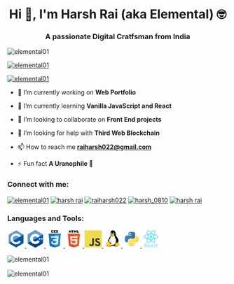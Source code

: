 <h1 align="center">Hi 👋, I'm Harsh Rai (aka Elemental) 🤓</h1>
<h3 align="center">A passionate Digital Cratfsman from India</h3>

<p align="left"> <img src="https://komarev.com/ghpvc/?username=elemental01&label=Profile%20views&color=0e75b6&style=flat" alt="elemental01" /> </p>

<p align="left"> <a href="https://github.com/ryo-ma/github-profile-trophy"><img src="https://github-profile-trophy.vercel.app/?username=elemental01" alt="elemental01" /></a> </p>

<p align="left"> <a href="https://twitter.com/elemental01" target="blank"><img src="https://img.shields.io/twitter/follow/elemental01?logo=twitter&style=for-the-badge" alt="elemental01" /></a> </p>

- 🔭 I’m currently working on **Web Portfolio**

- 🌱 I’m currently learning **Vanilla JavaScript and React**

- 👯 I’m looking to collaborate on **Front End projects**

- 🤝 I’m looking for help with **Third Web Blockchain**

- 📫 How to reach me **raiharsh022@gmail.com**

- ⚡ Fun fact **A Uranophile 🫠**

<h3 align="left">Connect with me:</h3>
<p align="left">
<a href="https://twitter.com/elemental01" target="blank"><img align="center" src="https://raw.githubusercontent.com/rahuldkjain/github-profile-readme-generator/master/src/images/icons/Social/twitter.svg" alt="elemental01" height="30" width="40" /></a>
<a href="https://linkedin.com/in/harsh rai" target="blank"><img align="center" src="https://raw.githubusercontent.com/rahuldkjain/github-profile-readme-generator/master/src/images/icons/Social/linked-in-alt.svg" alt="harsh rai" height="30" width="40" /></a>
<a href="https://instagram.com/raiharsh022" target="blank"><img align="center" src="https://raw.githubusercontent.com/rahuldkjain/github-profile-readme-generator/master/src/images/icons/Social/instagram.svg" alt="raiharsh022" height="30" width="40" /></a>
<a href="https://www.codechef.com/users/harsh_0810" target="blank"><img align="center" src="https://cdn.jsdelivr.net/npm/simple-icons@3.1.0/icons/codechef.svg" alt="harsh_0810" height="30" width="40" /></a>
<a href="https://www.hackerrank.com/harsh rai" target="blank"><img align="center" src="https://raw.githubusercontent.com/rahuldkjain/github-profile-readme-generator/master/src/images/icons/Social/hackerrank.svg" alt="harsh rai" height="30" width="40" /></a>
</p>

<h3 align="left">Languages and Tools:</h3>
<p align="left"> <a href="https://www.cprogramming.com/" target="_blank" rel="noreferrer"> <img src="https://raw.githubusercontent.com/devicons/devicon/master/icons/c/c-original.svg" alt="c" width="40" height="40"/> </a> <a href="https://www.w3schools.com/cpp/" target="_blank" rel="noreferrer"> <img src="https://raw.githubusercontent.com/devicons/devicon/master/icons/cplusplus/cplusplus-original.svg" alt="cplusplus" width="40" height="40"/> </a> <a href="https://www.w3schools.com/css/" target="_blank" rel="noreferrer"> <img src="https://raw.githubusercontent.com/devicons/devicon/master/icons/css3/css3-original-wordmark.svg" alt="css3" width="40" height="40"/> </a> <a href="https://www.w3.org/html/" target="_blank" rel="noreferrer"> <img src="https://raw.githubusercontent.com/devicons/devicon/master/icons/html5/html5-original-wordmark.svg" alt="html5" width="40" height="40"/> </a> <a href="https://developer.mozilla.org/en-US/docs/Web/JavaScript" target="_blank" rel="noreferrer"> <img src="https://raw.githubusercontent.com/devicons/devicon/master/icons/javascript/javascript-original.svg" alt="javascript" width="40" height="40"/> </a> <a href="https://www.linux.org/" target="_blank" rel="noreferrer"> <img src="https://raw.githubusercontent.com/devicons/devicon/master/icons/linux/linux-original.svg" alt="linux" width="40" height="40"/> </a> <a href="https://www.python.org" target="_blank" rel="noreferrer"> <img src="https://raw.githubusercontent.com/devicons/devicon/master/icons/python/python-original.svg" alt="python" width="40" height="40"/> </a> <a href="https://reactjs.org/" target="_blank" rel="noreferrer"> <img src="https://raw.githubusercontent.com/devicons/devicon/master/icons/react/react-original-wordmark.svg" alt="react" width="40" height="40"/> </a> </p>

<p><img align="center" src="https://github-readme-stats.vercel.app/api/top-langs?username=elemental01&show_icons=true&locale=en&layout=compact" alt="elemental01" /></p>

<p><img align="center" src="https://github-readme-streak-stats.herokuapp.com/?user=elemental01&" alt="elemental01" /></p>
